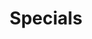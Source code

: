 ---
title: "Specials"
icon: "https://cdn2.iconfinder.com/data/icons/bitsies/128/Lightbulb-512.png"
background: "https://imgur.com/4fey1Kk.jpg"
---